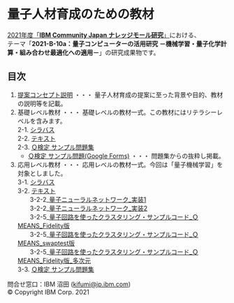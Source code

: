 # 量子人材育成のための教材

[2021年度「**IBM Community Japan ナレッジモール研究**」](https://www.ibm.com/ibm/jp/ja/ibmcommunityjapan-whatis-kmr-themes.html)における、  
テーマ「**2021-B-10a：量子コンピューターの活用研究 －機械学習・量子化学計算・組み合わせ最適化への適用－**」の研究成果物です。

## 目次

1. [提案コンセプト説明](1_concept/1_concept.pdf) ・・・ 量子人材育成の提案に至った背景や目的、教材の説明等を記載。
2. 基礎レベル教材 ・・・ 基礎レベルの教材一式。この教材にはリテラシーレベルを含みます。  
2-1. [シラバス](2_basic/2-1_basic_syllabus.pdf)  
2-2. [テキスト](2_basic/2-2_basic_textbook.pdf)  
2-3. [Ｑ検定 サンプル問題集](2_basic/2-3_basic_q_certification.pdf)
    - [Ｑ検定 サンプル問題(Google Forms)](https://docs.google.com/forms/d/e/1FAIpQLSfV81qdxBkoCUSmfjaJEj75F_i1QKpGfGQtC_AulmXn3AnVJg/viewform) ・・・ 問題集からの抜粋し掲載。
3. 応用レベル教材 ・・・ 応用レベルの教材一式。今回は「量子機械学習」を対象としました。  
3-1. [シラバス](3_advanced/3-1_advanced_syllabus.pdf)  
3-2. [テキスト](3_advanced/3-2_advanced_textbook.pdf)  
　　3-2-2_[量子ニューラルネットワーク_実装1](3_advanced/3-2-2_qnn_1.ipynb)  
　　3-2-2_[量子ニューラルネットワーク_実装2](3_advanced/3-2-2_qnn_2.ipynb)  
　　3-2-5_[量子回路を使ったクラスタリング・サンプルコード_ＱMEANS_Fidelity版](3_advanced/3-2-5_qMEANS_Fidelity.ipynb)  
　　3-2-5_[量子回路を使ったクラスタリング・サンプルコード_ＱMEANS_swaptest版](3_advanced/3-2-5_qMEANS_swaptest.ipynb)  
　　3-2-5_[量子回路を使ったクラスタリング・サンプルコード_ＱMEANS_Fidelity版_多次元](3_advanced/3-2-5_qMEANS_Fidelity_multidimension.ipynb)  
3-3. [Ｑ検定 サンプル問題集](3_advanced/3-3_advanced_q_certification.pdf)  

問合せ窓口：IBM 沼田 (kifumi@jp.ibm.com)<br>
© Copyright IBM Corp. 2021
